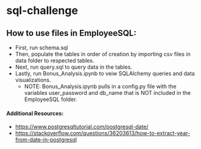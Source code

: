 # sql-challenge

## How to use files in EmployeeSQL:

* First, run schema.sql
* Then, populate the tables in order of creation by importing csv files in data folder to respected tables.
* Next, run query.sql to query data in the tables.
* Lastly, run Bonus_Analysis.ipynb to veiw SQLAlchemy queries and data visualizations.
  * NOTE: Bonus_Analysis.ipynb pulls in a config.py file with the variables user_password and db_name that is NOT included in the EmployeeSQL folder.

#### Additional Resources:
* https://www.postgresqltutorial.com/postgresql-date/
* https://stackoverflow.com/questions/36203613/how-to-extract-year-from-date-in-postgresql
